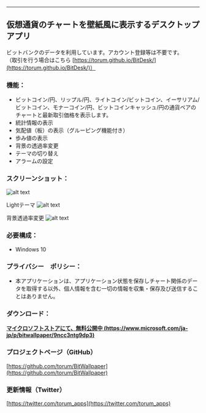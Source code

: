 
---------------------------------------


## 仮想通貨のチャートを壁紙風に表示するデスクトップアプリ  
ビットバンクのデータを利用しています。アカウント登録等は不要です。  
（取引を行う場合はこちら [https://torum.github.io/BitDesk/](https://torum.github.io/BitDesk/)）
  
### 機能：
- ビットコイン/円、リップル/円、ライトコイン/ビットコイン、イーサリアム/ビットコイン、モナーコイン/円、ビットコインキャッシュ/円の通貨ペアのチャートと最新取引価格を表示します。
- 統計情報の表示
- 気配値（板）の表示（グルーピング機能付き）
- 歩み値の表示
- 背景の透過率変更
- テーマの切り替え
- アラームの設定
  
### スクリーンショット：

![alt text](https://github.com/torum/BitWallpaper/blob/master/docs/Images/BitWallpaper-screenshot.png?raw=true)

Lightテーマ
![alt text](https://github.com/torum/BitWallpaper/blob/master/docs/Images/BitWallpaper-screenshot-light.png?raw=true)

背景透過率変更
![alt text](https://github.com/torum/BitWallpaper/blob/master/docs/Images/BitWallpaper-screenshot-opacity.png?raw=true)


### 必要構成：
- Windows 10

### プライバシー　ポリシー：
* 本アプリケーションは、アプリケーション状態を保存しチャート関係のデータを取得する以外、個人情報を含む一切の情報を収集・保存及び送信することはありません。

### ダウンロード：  

__[マイクロソフトストアにて、無料公開中 (https://www.microsoft.com/ja-jp/p/bitwallpaper/9ncc3ntg9dp3)](https://www.microsoft.com/ja-jp/p/bitwallpaper/9ncc3ntg9dp3)__

### プロジェクトページ（GitHub）
[https://github.com/torum/BitWallpaper](https://github.com/torum/BitWallpaper)

### 更新情報（Twitter）
[https://twitter.com/torum_apps](https://twitter.com/torum_apps)
 

 
